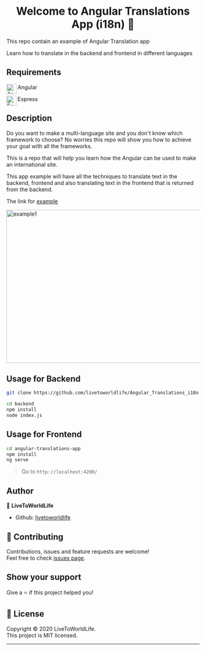 <h1 align="center">Welcome to Angular Translations App (i18n) 👋</h1>


This repo contain an example of Angular Translation app

Learn how to translate in the backend and frontend in different languages


## Requirements
Angular <img align="left" alt="Angular" width="26px" src="https://avatars0.githubusercontent.com/u/139426?s=200&v=4" />       

Express <img align="left" alt="Express" width="26px" src="https://avatars1.githubusercontent.com/u/5658226?s=200&v=4" /> 

## Description

Do you want to make a multi-language site and you don't know which framework to choose? No worries this repo will show you how to achieve your goal with all the frameworks.

This is a repo that will help you learn how the Angular can be used to make an international site.

This app example will have all the techniques to translate text in the backend, frontend and also translating text in the frontend that is returned from the backend.

The link for [example](https://www.udemy.com/course/multilanguage-site-using-angular-react-vue-and-python/)

<img align="center" alt="example1" src="https://github.com/livetoworldlife/Angular_Translations_i18n/blob/master/app_screen.png" width="900" height="400"/>



## Usage for Backend

```sh
git clone https://github.com/livetoworldlife/Angular_Translations_i18n

cd backend
npm install
node index.js
```

## Usage for Frontend

```sh
cd angular-translations-app
npm install
ng serve
```

> Go to `http://localhost:4200/`

## Author

👤 **LiveToWorldLife**
* Github: [livetoworldlife](https://github.com/livetoworldlife)

## 🤝 Contributing

Contributions, issues and feature requests are welcome!<br />Feel free to check [issues page](https://github.com/livetoworldlife/Angular_Translations_i18n/issues).

## Show your support

Give a ⭐️ if this project helped you!

## 📝 License

Copyright © 2020 LiveToWorldLife.<br />
This project is MIT licensed.

***

